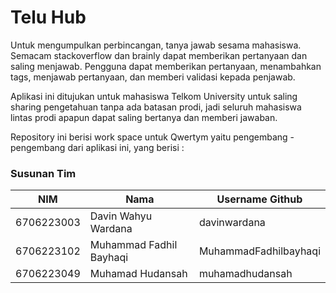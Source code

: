 # Telu Hub

Untuk mengumpulkan perbincangan, tanya jawab sesama mahasiswa. Semacam stackoverflow dan brainly dapat memberikan pertanyaan dan saling menjawab. Pengguna dapat memberikan pertanyaan, menambahkan tags, menjawab pertanyaan, dan memberi validasi kepada penjawab. 

Aplikasi ini ditujukan untuk mahasiswa Telkom University untuk saling sharing pengetahuan tanpa ada batasan prodi, jadi seluruh mahasiswa lintas prodi apapun dapat saling bertanya dan memberi jawaban. 

Repository ini berisi work space untuk Qwertym yaitu pengembang - pengembang dari aplikasi ini, yang berisi : 

### Susunan Tim

NIM        | Nama                    | Username Github
-----------|-------------------------| ---------------
6706223003 | Davin Wahyu Wardana     | davinwardana
6706223102 | Muhammad Fadhil Bayhaqi | MuhammadFadhilbayhaqi
6706223049 | Muhamad Hudansah        | muhamadhudansah
